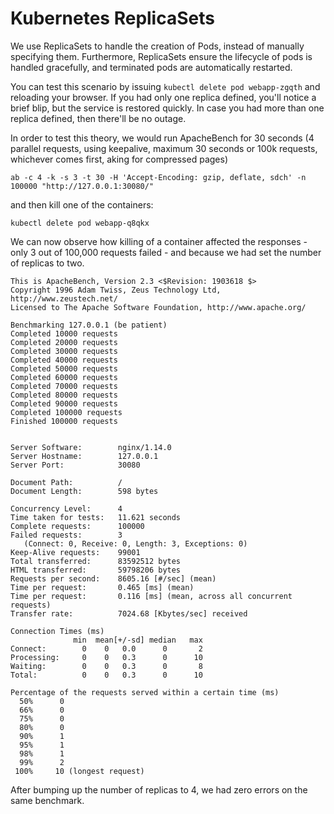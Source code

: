 # Kubernetes ReplicaSets

We use ReplicaSets to handle the creation of Pods, instead of manually specifying them. Furthermore, ReplicaSets ensure the lifecycle of pods is handled gracefully, and terminated pods are automatically restarted.

You can test this scenario by issuing `kubectl delete pod webapp-zgqth` and reloading your browser. If you had only one replica defined, you'll notice a brief blip, but the service is restored quickly. In case you had more than one replica defined, then there'll be no outage.

In order to test this theory, we would run ApacheBench for 30 seconds (4 parallel requests, using keepalive, maximum 30 seconds or 100k requests, whichever comes first, aking for compressed pages)

`ab -c 4 -k -s 3 -t 30 -H 'Accept-Encoding: gzip, deflate, sdch' -n 100000 "http://127.0.0.1:30080/"`

and then kill one of the containers:

`kubectl delete pod webapp-q8qkx`

We can now observe how killing of a container affected the responses - only 3 out of 100,000 requests failed - and because we had set the number of replicas to two.

```
This is ApacheBench, Version 2.3 <$Revision: 1903618 $>
Copyright 1996 Adam Twiss, Zeus Technology Ltd, http://www.zeustech.net/
Licensed to The Apache Software Foundation, http://www.apache.org/

Benchmarking 127.0.0.1 (be patient)
Completed 10000 requests
Completed 20000 requests
Completed 30000 requests
Completed 40000 requests
Completed 50000 requests
Completed 60000 requests
Completed 70000 requests
Completed 80000 requests
Completed 90000 requests
Completed 100000 requests
Finished 100000 requests


Server Software:        nginx/1.14.0
Server Hostname:        127.0.0.1
Server Port:            30080

Document Path:          /
Document Length:        598 bytes

Concurrency Level:      4
Time taken for tests:   11.621 seconds
Complete requests:      100000
Failed requests:        3
   (Connect: 0, Receive: 0, Length: 3, Exceptions: 0)
Keep-Alive requests:    99001
Total transferred:      83592512 bytes
HTML transferred:       59798206 bytes
Requests per second:    8605.16 [#/sec] (mean)
Time per request:       0.465 [ms] (mean)
Time per request:       0.116 [ms] (mean, across all concurrent requests)
Transfer rate:          7024.68 [Kbytes/sec] received

Connection Times (ms)
              min  mean[+/-sd] median   max
Connect:        0    0   0.0      0       2
Processing:     0    0   0.3      0      10
Waiting:        0    0   0.3      0       8
Total:          0    0   0.3      0      10

Percentage of the requests served within a certain time (ms)
  50%      0
  66%      0
  75%      0
  80%      0
  90%      1
  95%      1
  98%      1
  99%      2
 100%     10 (longest request)
```

After bumping up the number of replicas to 4, we had zero errors on the same benchmark.